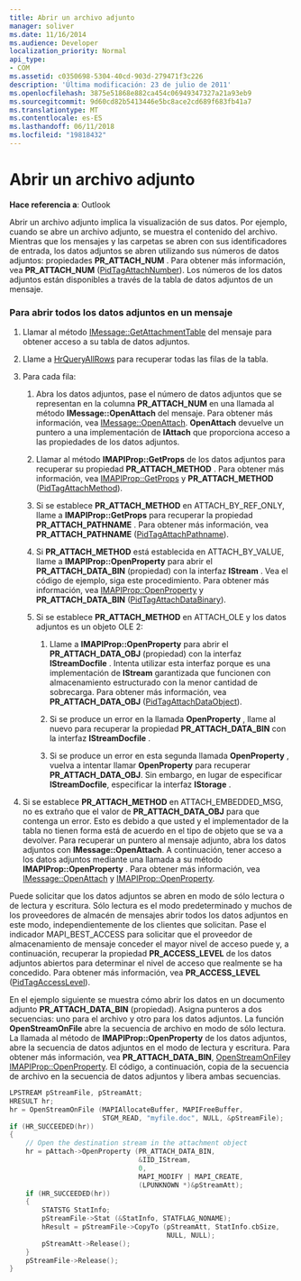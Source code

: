 ```yaml
---
title: Abrir un archivo adjunto
manager: soliver
ms.date: 11/16/2014
ms.audience: Developer
localization_priority: Normal
api_type:
- COM
ms.assetid: c0350698-5304-40cd-903d-279471f3c226
description: 'Última modificación: 23 de julio de 2011'
ms.openlocfilehash: 3875e51868e882ca454c06949347327a21a93eb9
ms.sourcegitcommit: 9d60cd82b5413446e5bc8ace2cd689f683fb41a7
ms.translationtype: MT
ms.contentlocale: es-ES
ms.lasthandoff: 06/11/2018
ms.locfileid: "19818432"
---
```

# <a name="opening-an-attachment"></a>Abrir un archivo adjunto

**Hace referencia a**: Outlook 
  
Abrir un archivo adjunto implica la visualización de sus datos. Por ejemplo, cuando se abre un archivo adjunto, se muestra el contenido del archivo. Mientras que los mensajes y las carpetas se abren con sus identificadores de entrada, los datos adjuntos se abren utilizando sus números de datos adjuntos: propiedades **PR_ATTACH_NUM** . Para obtener más información, vea **PR_ATTACH_NUM** ([PidTagAttachNumber](pidtagattachnumber-canonical-property.md)). Los números de los datos adjuntos están disponibles a través de la tabla de datos adjuntos de un mensaje.
  
### <a name="to-open-all-attachments-in-a-message"></a>Para abrir todos los datos adjuntos en un mensaje
  
1. Llamar al método [IMessage::GetAttachmentTable](imessage-getattachmenttable.md) del mensaje para obtener acceso a su tabla de datos adjuntos. 
    
2. Llame a [HrQueryAllRows](hrqueryallrows.md) para recuperar todas las filas de la tabla. 
    
3. Para cada fila: 
    
    1. Abra los datos adjuntos, pase el número de datos adjuntos que se representan en la columna **PR_ATTACH_NUM** en una llamada al método **IMessage::OpenAttach** del mensaje. Para obtener más información, vea [IMessage::OpenAttach](imessage-openattach.md). **OpenAttach** devuelve un puntero a una implementación de **IAttach** que proporciona acceso a las propiedades de los datos adjuntos. 
        
    2. Llamar al método **IMAPIProp::GetProps** de los datos adjuntos para recuperar su propiedad **PR_ATTACH_METHOD** . Para obtener más información, vea [IMAPIProp::GetProps](imapiprop-getprops.md) y **PR_ATTACH_METHOD** ([PidTagAttachMethod](pidtagattachmethod-canonical-property.md)).
        
    3. Si se establece **PR_ATTACH_METHOD** en ATTACH_BY_REF_ONLY, llame a **IMAPIProp::GetProps** para recuperar la propiedad **PR_ATTACH_PATHNAME** . Para obtener más información, vea **PR_ATTACH_PATHNAME** ([PidTagAttachPathname](pidtagattachpathname-canonical-property.md)).
        
    4. Si **PR\_ATTACH_METHOD** está establecida en ATTACH\_BY_VALUE, llame a **IMAPIProp::OpenProperty** para abrir el **PR\_ATTACH_DATA_BIN** (propiedad) con la interfaz **IStream** . Vea el código de ejemplo, siga este procedimiento. Para obtener más información, vea [IMAPIProp::OpenProperty](imapiprop-openproperty.md) y **PR_ATTACH_DATA_BIN** ([PidTagAttachDataBinary](pidtagattachdatabinary-canonical-property.md)).
        
    5. Si se establece **PR_ATTACH_METHOD** en ATTACH_OLE y los datos adjuntos es un objeto OLE 2: 
        
        1. Llame a **IMAPIProp::OpenProperty** para abrir el **PR\_ATTACH_DATA_OBJ** (propiedad) con la interfaz **IStreamDocfile** . Intenta utilizar esta interfaz porque es una implementación de **IStream** garantizada que funcionen con almacenamiento estructurado con la menor cantidad de sobrecarga. Para obtener más información, vea **PR_ATTACH_DATA_OBJ** ([PidTagAttachDataObject](pidtagattachdataobject-canonical-property.md)).
            
        2. Si se produce un error en la llamada **OpenProperty** , llame al nuevo para recuperar la propiedad **PR_ATTACH_DATA_BIN** con la interfaz **IStreamDocfile** . 
            
        3. Si se produce un error en esta segunda llamada **OpenProperty** , vuelva a intentar llamar **OpenProperty** para recuperar **PR_ATTACH_DATA_OBJ**. Sin embargo, en lugar de especificar **IStreamDocfile**, especificar la interfaz **IStorage** . 
    
4. Si se establece **PR_ATTACH_METHOD** en ATTACH_EMBEDDED_MSG, no es extraño que el valor de **PR_ATTACH_DATA_OBJ** para que contenga un error. Esto es debido a que usted y el implementador de la tabla no tienen forma está de acuerdo en el tipo de objeto que se va a devolver. Para recuperar un puntero al mensaje adjunto, abra los datos adjuntos con **IMessage::OpenAttach**. A continuación, tener acceso a los datos adjuntos mediante una llamada a su método **IMAPIProp::OpenProperty** . Para obtener más información, vea [IMessage::OpenAttach](imessage-openattach.md) y [IMAPIProp::OpenProperty](imapiprop-openproperty.md).
    
Puede solicitar que los datos adjuntos se abren en modo de sólo lectura o de lectura y escritura. Sólo lectura es el modo predeterminado y muchos de los proveedores de almacén de mensajes abrir todos los datos adjuntos en este modo, independientemente de los clientes que solicitan. Pase el indicador MAPI_BEST_ACCESS para solicitar que el proveedor de almacenamiento de mensaje conceder el mayor nivel de acceso puede y, a continuación, recuperar la propiedad **PR_ACCESS_LEVEL** de los datos adjuntos abiertos para determinar el nivel de acceso que realmente se ha concedido. Para obtener más información, vea **PR_ACCESS_LEVEL** ([PidTagAccessLevel](pidtagaccesslevel-canonical-property.md)).
  
En el ejemplo siguiente se muestra cómo abrir los datos en un documento adjunto **PR\_ATTACH_DATA_BIN** (propiedad). Asigna punteros a dos secuencias: uno para el archivo y otro para los datos adjuntos. La función **OpenStreamOnFile** abre la secuencia de archivo en modo de sólo lectura. La llamada al método de **IMAPIProp::OpenProperty** de los datos adjuntos, abre la secuencia de datos adjuntos en el modo de lectura y escritura. Para obtener más información, vea **PR_ATTACH_DATA_BIN**, [OpenStreamOnFile](openstreamonfile.md)y [IMAPIProp::OpenProperty](imapiprop-openproperty.md). El código, a continuación, copia de la secuencia de archivo en la secuencia de datos adjuntos y libera ambas secuencias.
  
```cpp
LPSTREAM pStreamFile, pStreamAtt;
HRESULT hr;
hr = OpenStreamOnFile (MAPIAllocateBuffer, MAPIFreeBuffer,
                       STGM_READ, "myfile.doc", NULL, &pStreamFile);
if (HR_SUCCEEDED(hr))
{
    // Open the destination stream in the attachment object
    hr = pAttach->OpenProperty (PR_ATTACH_DATA_BIN,
                                &IID_IStream,
                                0,
                                MAPI_MODIFY | MAPI_CREATE,
                                (LPUNKNOWN *)&pStreamAtt);
    if (HR_SUCCEEDED(hr))
    {
        STATSTG StatInfo;
        pStreamFile->Stat (&StatInfo, STATFLAG_NONAME);
        hResult = pStreamFile->CopyTo (pStreamAtt, StatInfo.cbSize,
                                       NULL, NULL);
        pStreamAtt->Release();
    }
    pStreamFile->Release();
}
```


